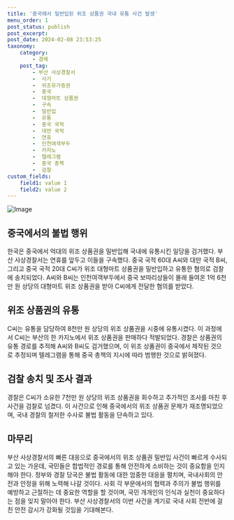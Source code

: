 ```yaml
---
title: '중국에서 밀반입된 위조 상품권 국내 유통 사건 발생'
menu_order: 1
post_status: publish
post_excerpt: 
post_date: 2024-02-08 23:53:25
taxonomy:
    category:
        - 경제
    post_tag:
        - 부산 사상경찰서
        -  사기
        -  위조유가증권
        -  중국
        -  대형마트 상품권
        -  구속
        -  밀반입
        -  유통
        -  중국 국적
        -  대만 국적
        -  연휴
        -  인천여객부두
        -  카지노
        -  텔레그램
        -  중국 총책
        -  검찰
custom_fields:
    field1: value 1
    field2: value 2
---
```


![Image](https://imgnews.pstatic.net/image/660/2024/02/08/0000055196_001_20240208105701606.png?type=w647)

## 중국에서의 불법 행위
한국은 중국에서 억대의 위조 상품권을 밀반입해 국내에 유통시킨 일당을 검거했다. 부산 사상경찰서는 연휴를 앞두고 이들을 구속했다. 중국 국적 60대 A씨와 대만 국적 B씨, 그리고 중국 국적 20대 C씨가 위조 대형마트 상품권을 밀반입하고 유통한 혐의로 검찰에 송치되었다. A씨와 B씨는 인천여객부두에서 중국 보따리상들이 몰래 들여온 1억 6천만 원 상당의 대형마트 위조 상품권을 받아 C씨에게 전달한 혐의를 받았다.
## 위조 상품권의 유통
C씨는 유통을 담당하여 8천만 원 상당의 위조 상품권을 시중에 유통시켰다. 이 과정에서 C씨는 부산의 한 카지노에서 위조 상품권을 판매하다 적발되었다. 경찰은 상품권의 유통 경로를 추적해 A씨와 B씨도 검거했으며, 이 위조 상품권이 중국에서 제작된 것으로 추정되며 텔레그램을 통해 중국 총책의 지시에 따라 범행한 것으로 밝혀졌다.
## 검찰 송치 및 조사 결과
경찰은 C씨가 소유한 7천만 원 상당의 위조 상품권을 회수하고 추가적인 조사를 마친 후 사건을 검찰로 넘겼다. 이 사건으로 인해 중국에서의 위조 상품권 문제가 재조명되었으며, 국내 경찰의 철저한 수사로 불법 활동을 단속하고 있다.
## 마무리
부산 사상경찰서의 빠른 대응으로 중국에서의 위조 상품권 밀반입 사건이 빠르게 수사되고 있는 가운데, 국민들은 합법적인 경로를 통해 안전하게 소비하는 것이 중요함을 인지해야 한다. 정부와 경찰 당국은 불법 활동에 대한 엄중한 대응을 펼치며, 국내사회의 안전과 안정을 위해 노력해 나갈 것이다. 사회 각 부문에서의 협력과 주의가 불법 행위를 예방하고 근절하는 데 중요한 역할을 할 것이며, 국민 개개인의 인식과 실천이 중요하다는 점을 잊지 말아야 한다. 부산 사상경찰서의 이번 사건을 계기로 국내 사회 전반에 걸친 안전 감시가 강화될 것임을 기대해본다.
